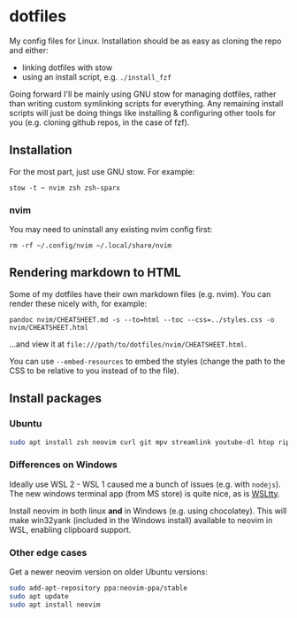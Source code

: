 # dotfiles

My config files for Linux. Installation should be as easy as cloning the repo and either:

- linking dotfiles with stow
- using an install script, e.g. `./install_fzf`

Going forward I'll be mainly using GNU stow for managing dotfiles, rather than writing custom symlinking scripts for everything. Any remaining install scripts will just be doing things like installing & configuring other tools for you (e.g. cloning github repos, in the case of fzf).

## Installation

For the most part, just use GNU stow. For example:

```shell
stow -t ~ nvim zsh zsh-sparx
```

### nvim

You may need to uninstall any existing nvim config first:

```shell
rm -rf ~/.config/nvim ~/.local/share/nvim
```

## Rendering markdown to HTML

Some of my dotfiles have their own markdown files (e.g. nvim). You can render these nicely with, for example:

```shell
pandoc nvim/CHEATSHEET.md -s --to=html --toc --css=../styles.css -o nvim/CHEATSHEET.html
```

...and view it at `file:///path/to/dotfiles/nvim/CHEATSHEET.html`.

You can use `--embed-resources` to embed the styles (change the path to the CSS to be relative to you instead of to the file).

## Install packages

### Ubuntu

```bash
sudo apt install zsh neovim curl git mpv streamlink youtube-dl htop ripgrep stow
```

### Differences on Windows

Ideally use WSL 2 - WSL 1 caused me a bunch of issues (e.g. with `nodejs`). The new windows terminal app (from MS store) is quite nice, as is [WSLtty](https://github.com/mintty/wsltty).

Install neovim in both linux **and** in Windows (e.g. using chocolatey). This will make win32yank (included in the Windows install) available to neovim in WSL, enabling clipboard support.

### Other edge cases

Get a newer neovim version on older Ubuntu versions:

```bash
sudo add-apt-repository ppa:neovim-ppa/stable
sudo apt update
sudo apt install neovim
```
